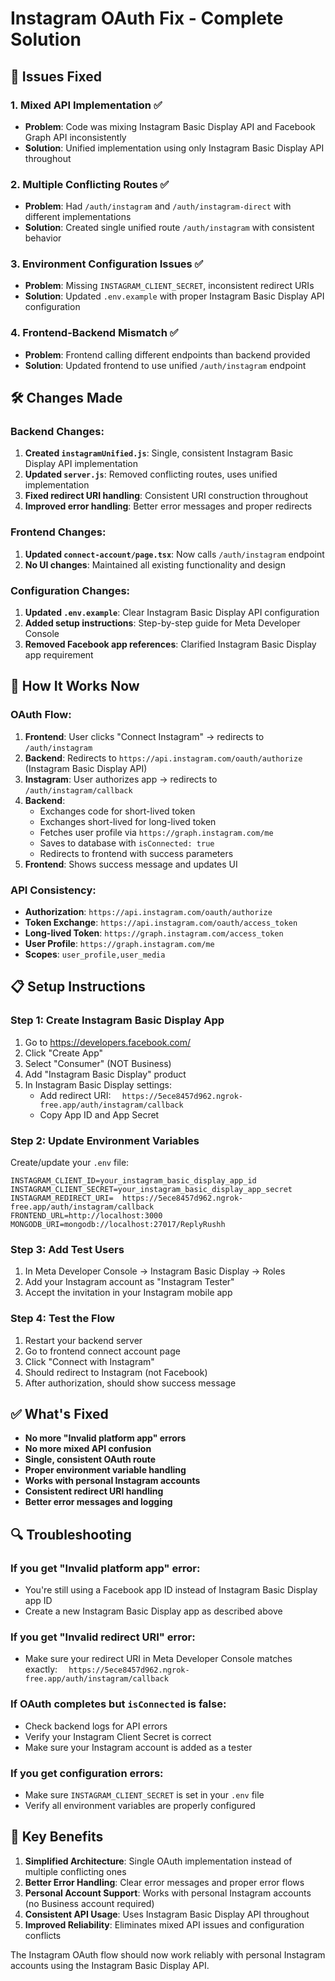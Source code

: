 # Instagram OAuth Fix - Complete Solution

## 🔴 Issues Fixed

### 1. Mixed API Implementation ✅
- **Problem**: Code was mixing Instagram Basic Display API and Facebook Graph API inconsistently
- **Solution**: Unified implementation using only Instagram Basic Display API throughout

### 2. Multiple Conflicting Routes ✅
- **Problem**: Had `/auth/instagram` and `/auth/instagram-direct` with different implementations
- **Solution**: Created single unified route `/auth/instagram` with consistent behavior

### 3. Environment Configuration Issues ✅
- **Problem**: Missing `INSTAGRAM_CLIENT_SECRET`, inconsistent redirect URIs
- **Solution**: Updated `.env.example` with proper Instagram Basic Display API configuration

### 4. Frontend-Backend Mismatch ✅
- **Problem**: Frontend calling different endpoints than backend provided
- **Solution**: Updated frontend to use unified `/auth/instagram` endpoint

## 🛠️ Changes Made

### Backend Changes:
1. **Created `instagramUnified.js`**: Single, consistent Instagram Basic Display API implementation
2. **Updated `server.js`**: Removed conflicting routes, uses unified implementation
3. **Fixed redirect URI handling**: Consistent URI construction throughout
4. **Improved error handling**: Better error messages and proper redirects

### Frontend Changes:
1. **Updated `connect-account/page.tsx`**: Now calls `/auth/instagram` endpoint
2. **No UI changes**: Maintained all existing functionality and design

### Configuration Changes:
1. **Updated `.env.example`**: Clear Instagram Basic Display API configuration
2. **Added setup instructions**: Step-by-step guide for Meta Developer Console
3. **Removed Facebook app references**: Clarified Instagram Basic Display app requirement

## 🚀 How It Works Now

### OAuth Flow:
1. **Frontend**: User clicks "Connect Instagram" → redirects to `/auth/instagram`
2. **Backend**: Redirects to `https://api.instagram.com/oauth/authorize` (Instagram Basic Display API)
3. **Instagram**: User authorizes app → redirects to `/auth/instagram/callback`
4. **Backend**: 
   - Exchanges code for short-lived token
   - Exchanges short-lived for long-lived token
   - Fetches user profile via `https://graph.instagram.com/me`
   - Saves to database with `isConnected: true`
   - Redirects to frontend with success parameters
5. **Frontend**: Shows success message and updates UI

### API Consistency:
- **Authorization**: `https://api.instagram.com/oauth/authorize`
- **Token Exchange**: `https://api.instagram.com/oauth/access_token`
- **Long-lived Token**: `https://graph.instagram.com/access_token`
- **User Profile**: `https://graph.instagram.com/me`
- **Scopes**: `user_profile,user_media`

## 📋 Setup Instructions

### Step 1: Create Instagram Basic Display App
1. Go to https://developers.facebook.com/
2. Click "Create App"
3. Select "Consumer" (NOT Business)
4. Add "Instagram Basic Display" product
5. In Instagram Basic Display settings:
   - Add redirect URI: `  https://5ece8457d962.ngrok-free.app/auth/instagram/callback`
   - Copy App ID and App Secret

### Step 2: Update Environment Variables
Create/update your `.env` file:
```env
INSTAGRAM_CLIENT_ID=your_instagram_basic_display_app_id
INSTAGRAM_CLIENT_SECRET=your_instagram_basic_display_app_secret
INSTAGRAM_REDIRECT_URI=  https://5ece8457d962.ngrok-free.app/auth/instagram/callback
FRONTEND_URL=http://localhost:3000
MONGODB_URI=mongodb://localhost:27017/ReplyRushh
```

### Step 3: Add Test Users
1. In Meta Developer Console → Instagram Basic Display → Roles
2. Add your Instagram account as "Instagram Tester"
3. Accept the invitation in your Instagram mobile app

### Step 4: Test the Flow
1. Restart your backend server
2. Go to frontend connect account page
3. Click "Connect with Instagram"
4. Should redirect to Instagram (not Facebook)
5. After authorization, should show success message

## ✅ What's Fixed

- **No more "Invalid platform app" errors**
- **No more mixed API confusion**
- **Single, consistent OAuth route**
- **Proper environment variable handling**
- **Works with personal Instagram accounts**
- **Consistent redirect URI handling**
- **Better error messages and logging**

## 🔍 Troubleshooting

### If you get "Invalid platform app" error:
- You're still using a Facebook app ID instead of Instagram Basic Display app ID
- Create a new Instagram Basic Display app as described above

### If you get "Invalid redirect URI" error:
- Make sure your redirect URI in Meta Developer Console matches exactly:
  `  https://5ece8457d962.ngrok-free.app/auth/instagram/callback`

### If OAuth completes but `isConnected` is false:
- Check backend logs for API errors
- Verify your Instagram Client Secret is correct
- Make sure your Instagram account is added as a tester

### If you get configuration errors:
- Make sure `INSTAGRAM_CLIENT_SECRET` is set in your `.env` file
- Verify all environment variables are properly configured

## 🎯 Key Benefits

1. **Simplified Architecture**: Single OAuth implementation instead of multiple conflicting ones
2. **Better Error Handling**: Clear error messages and proper error flows
3. **Personal Account Support**: Works with personal Instagram accounts (no Business account required)
4. **Consistent API Usage**: Uses Instagram Basic Display API throughout
5. **Improved Reliability**: Eliminates mixed API issues and configuration conflicts

The Instagram OAuth flow should now work reliably with personal Instagram accounts using the Instagram Basic Display API.
